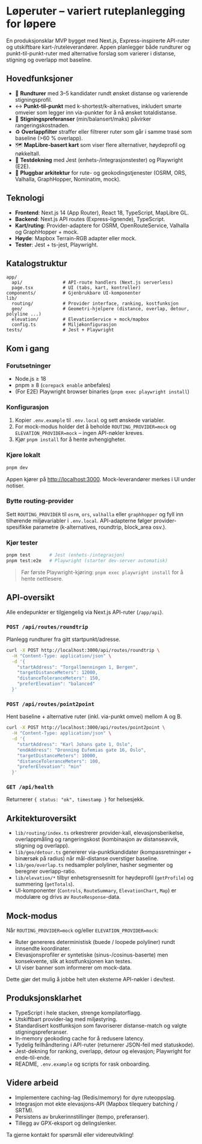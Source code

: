 # Løperuter – variert ruteplanlegging for løpere

En produksjonsklar MVP bygget med Next.js, Express-inspirerte API-ruter og utskiftbare kart-/ruteleverandører. Appen planlegger både rundturer og punkt-til-punkt-ruter med alternative forslag som varierer i distanse, stigning og overlapp mot baseline.

## Hovedfunksjoner

- 🔁 **Rundturer** med 3–5 kandidater rundt ønsket distanse og varierende stigningsprofil.
- ↔️ **Punkt-til-punkt** med k-shortest/k-alternatives, inkludert smarte omveier som legger inn via-punkter for å nå ønsket totaldistanse.
- 🧗 **Stigningspreferanser** (min/balansert/maks) påvirker rangeringskostnaden.
- ♻️ **Overlappfilter** straffer eller filtrerer ruter som går i samme trasé som baseline (>60 % overlapp).
- 🗺️ **MapLibre-basert kart** som viser flere alternativer, høydeprofil og nøkkeltall.
- 🧪 **Testdekning** med Jest (enhets-/integrasjonstester) og Playwright (E2E).
- 🔌 **Pluggbar arkitektur** for rute- og geokodingstjenester (OSRM, ORS, Valhalla, GraphHopper, Nominatim, mock).

## Teknologi

- **Frontend**: Next.js 14 (App Router), React 18, TypeScript, MapLibre GL.
- **Backend**: Next.js API routes (Express-lignende), TypeScript.
- **Kart/ruting**: Provider-adaptere for OSRM, OpenRouteService, Valhalla og GraphHopper + mock.
- **Høyde**: Mapbox Terrain-RGB adapter eller mock.
- **Tester**: Jest + ts-jest, Playwright.

## Katalogstruktur

```
app/
  api/               # API-route handlers (Next.js serverless)
  page.tsx           # UI (tabs, kart, kontroller)
components/          # Gjenbrukbare UI-komponenter
lib/
  routing/           # Provider interface, ranking, kostfunksjon
  geo/               # Geometri-hjelpere (distance, overlap, detour, polyline ...)
  elevation/         # ElevationService + mock/mapbox
  config.ts          # Miljøkonfigurasjon
tests/               # Jest + Playwright
```

## Kom i gang

### Forutsetninger

- Node.js ≥ 18
- pnpm ≥ 8 (`corepack enable` anbefales)
- (For E2E) Playwright browser binaries (`pnpm exec playwright install`)

### Konfigurasjon

1. Kopier `.env.example` til `.env.local` og sett ønskede variabler.
2. For mock-modus holder det å beholde `ROUTING_PROVIDER=mock` og `ELEVATION_PROVIDER=mock` – ingen API-nøkler kreves.
3. Kjør `pnpm install` for å hente avhengigheter.

### Kjøre lokalt

```bash
pnpm dev
```

Appen kjører på <http://localhost:3000>. Mock-leverandører merkes i UI under notiser.

### Bytte routing-provider

Sett `ROUTING_PROVIDER` til `osrm`, `ors`, `valhalla` eller `graphhopper` og fyll inn tilhørende miljøvariabler i `.env.local`. API-adapterne følger provider-spesifikke parametre (k-alternatives, roundtrip, block_area osv.).

### Kjør tester

```bash
pnpm test       # Jest (enhets-/integrasjon)
pnpm test:e2e   # Playwright (starter dev-server automatisk)
```

> Før første Playwright-kjøring: `pnpm exec playwright install` for å hente nettlesere.

## API-oversikt

Alle endepunkter er tilgjengelig via Next.js API-ruter (`/app/api`).

### `POST /api/routes/roundtrip`

Planlegg rundturer fra gitt startpunkt/adresse.

```bash
curl -X POST http://localhost:3000/api/routes/roundtrip \
  -H "Content-Type: application/json" \
  -d '{
    "startAddress": "Torgallmenningen 1, Bergen",
    "targetDistanceMeters": 12000,
    "distanceToleranceMeters": 150,
    "preferElevation": "balanced"
  }'
```

### `POST /api/routes/point2point`

Hent baseline + alternative ruter (inkl. via-punkt omvei) mellom A og B.

```bash
curl -X POST http://localhost:3000/api/routes/point2point \
  -H "Content-Type: application/json" \
  -d '{
    "startAddress": "Karl Johans gate 1, Oslo",
    "endAddress": "Dronning Eufemias gate 16, Oslo",
    "targetDistanceMeters": 10000,
    "distanceToleranceMeters": 100,
    "preferElevation": "min"
  }'
```

### `GET /api/health`

Returnerer `{ status: "ok", timestamp }` for helsesjekk.

## Arkitekturoversikt

- `lib/routing/index.ts` orkestrerer provider-kall, elevasjonsberikelse, overlappmåling og rangeringskost (kombinasjon av distanseavvik, stigning og overlapp).
- `lib/geo/detour.ts` genererer via-punktkandidater (kompassretninger + binærsøk på radius) når mål-distanse overstiger baseline.
- `lib/geo/overlap.ts` nedsampler polyliner, hasher segmenter og beregner overlapp-ratio.
- `lib/elevation/*` tilbyr enhetsgrensesnitt for høydeprofil (`getProfile`) og summering (`getTotals`).
- UI-komponenter (`Controls`, `RouteSummary`, `ElevationChart`, `Map`) er modulære og drivs av `RouteResponse`-data.

## Mock-modus

Når `ROUTING_PROVIDER=mock` og/eller `ELEVATION_PROVIDER=mock`:

- Ruter genereres deterministisk (buede / loopede polyliner) rundt innsendte koordinater.
- Elevasjonsprofiler er syntetiske (sinus-/cosinus-baserte) men konsekvente, slik at kostfunksjonen kan testes.
- UI viser banner som informerer om mock-data.

Dette gjør det mulig å jobbe helt uten eksterne API-nøkler i dev/test.

## Produksjonsklarhet

- TypeScript i hele stacken, strenge kompilatorflagg.
- Utskiftbart provider-lag med miljøstyring.
- Standardisert kostfunksjon som favoriserer distanse-match og valgte stigningspreferanser.
- In-memory geokoding cache for å redusere latency.
- Tydelig feilhåndtering i API-ruter (returnerer JSON-feil med statuskode).
- Jest-dekning for ranking, overlapp, detour og elevasjon; Playwright for ende-til-ende.
- README, `.env.example` og scripts for rask onboarding.

## Videre arbeid

- Implementere caching-lag (Redis/memory) for dyre ruteoppslag.
- Integrasjon mot ekte elevasjons-API (Mapbox tilequery batching / SRTM).
- Persistens av brukerinnstillinger (tempo, preferanser).
- Tillegg av GPX-eksport og delingslenker.

Ta gjerne kontakt for spørsmål eller videreutvikling!
